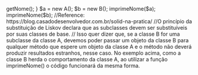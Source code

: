 <?php

class A {
    public function getNome() {
        echo "Meu nome é A\n";
    }
}

class B extends A {
    public function getNome() {
        echo "Meu nome é B\n";
    }
}

function imprimeNome(A $objeto) {
    $objeto->getNome();
}

$a = new A();
$b = new B();

imprimeNome($a);
imprimeNome($b);

//Reference: https://blog.casadodesenvolvedor.com.br/solid-na-pratica/

//O princípio da substituição de Liskov declara que as subclasses devem ser substituíveis por suas classes de base.

// Isso quer dizer que, se a classe B for uma subclasse da classe A, devemos poder passar um objeto da classe B para qualquer método que espere um objeto da classe A e o método não deverá produzir resultados estranhos, nesse caso. No exemplo acima, como a classe B herda o comportamento da classe A, ao utilizar a função imprimeNome() o código funcionará da mesma forma.